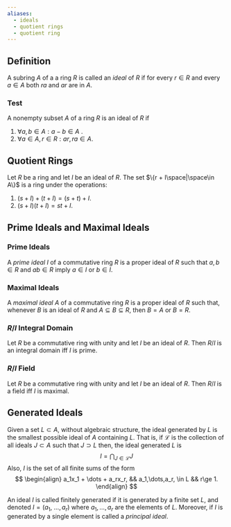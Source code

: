```yaml
---
aliases:
  - ideals
  - quotient rings
  - quotient ring
---
```

## Definition
A subring $A$ of a a ring $R$ is called an _ideal_ of $R$ if for every $r \in R$ and every $a \in A$ both $ra$ and $ar$ are in $A$.

### Test
A nonempty subset $A$ of a ring $R$ is an ideal of $R$ if
1. $\forall a,b \in A: a - b\in A$ .
2. $\forall a\in A, r\in R: ar, ra \in A$.


## Quotient Rings

Let $R$ be a ring and let $I$ be an ideal of $R$. The set $\{r + I\space|\space\in A\}$ is a ring under the operations:
1. $(s+I) + (t+I) = (s+t) + I$.
2. $(s+I)(t+I) = st + I$.


## Prime Ideals and Maximal Ideals
### Prime Ideals
A _prime ideal_ $I$ of a commutative ring $R$ is a proper ideal of $R$ such that $a, b \in R$ and $ab\in R$ imply $a \in I$ or $b\in I$.
### Maximal Ideals
A _maximal ideal_ $A$ of a commutative ring $R$ is a proper ideal of $R$ such that, whenever $B$ is an ideal of $R$ and $A \subseteq B \subseteq R$, then $B = A$ or $B = R$.

### $R/I$ Integral Domain
Let $R$ be a commutative ring with unity and let $I$ be an ideal of $R$. Then $R/I$ is an integral domain iff $I$ is prime.

### $R/I$ Field

Let $R$ be a commutative ring with unity and let $I$ be an ideal of $R$. Then $R/I$ is a field iff $I$ is maximal.


## Generated Ideals

Given a set $L\subset A$, without algebraic structure, the ideal generated by $L$ is the smallest possible ideal of $A$ containing $L$. That is, if $\mathscr{L}$ is the collection of all ideals $J\subset A$ such that $J \supset L$ then, the ideal generated $L$ is
$$
I = \bigcap_{J\in \mathscr{L}} J
$$Also, $I$ is the set of all finite sums of the form
$$
\begin{align}
a_1x_1 + \dots + a_rx_r, && a_1,\dots,a_r, \in L && r\ge 1.
\end{align}
$$

An ideal $I$ is called finitely generated if it is generated by a finite set $L$, and denoted $I=(a_1,\ \dots, a_r)$ where $a_1, \dots, a_r$ are the elements of $L$. Moreover, if $I$ is generated by a single element is called a *principal ideal*.